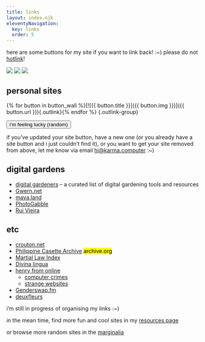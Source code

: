 ```yaml
---
title: links
layout: index.njk
eleventyNavigation:
  key: links
  order: 5
---
```


here are some buttons for my site if you want to link back! :~) please do not [hotlink](https://simple.wikipedia.org/wiki/Hotlinking)!

![](/assets/img/10kph-01.png) ![](/assets/img/10kph-02.png) ![](/assets/img/10kph-03.png) 

## personal sites

{% for button in button_wall %}[![{{ button.title }}]({{ button.img }})]({{ button.url }}){.outlink}{% endfor %} {.outlink-group}

<p></p>

<button class="button" id="randomLink">i’m feeling lucky (random)</button>

if you’ve updated your site button, have a new one (or you already have a site button and i just couldn’t find it), or you want to get your site removed from above, let me know via email hi@karma.computer :~)

## digital gardens

- [digital gardeners](https://github.com/MaggieAppleton/digital-gardeners) – a curated list of digital gardening tools and resources
- [Gwern.net](https://gwern.net/)
- [maya.land](https://maya.land)
- [PhotoGabble](https://photogabble.co.uk/)
- [Rui Vieira](https://ruivieira.dev/)

## etc

- [crouton.net](http://crouton.net/)
- [Philippine Casette Archive](https://web.archive.org/web/20240122201534/https://philippinecassettearchive.com/) <mark>archive\.org</mark>
- [Martial Law Index](https://martiallawindex.com/)
- [Divina lingua](https://divinalingua.it/en)
- [henry from online](https://henry.codes/)
  - [computer crimes](https://crime.computer/)
  - [strange websites](https://strange.website/)
- [Genderswap.fm](https://genderswap.fm/)
- [deuxfleurs](https://deuxfleurs.fr/)

i’m still in progress of organising my links :~)

in the mean time, find more fun and cool sites in my [resources page](/resources)

or browse more random sites in the [marginalia](https://search.marginalia.nu/explore/random)